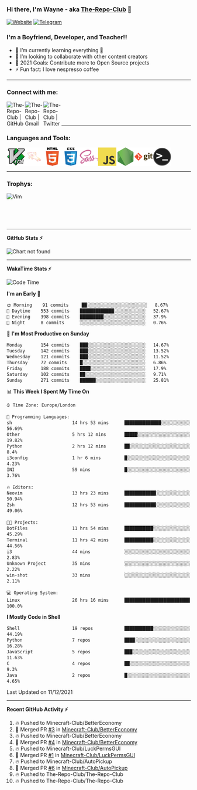 ### Hi there, I'm Wayne - aka [The-Repo-Club][website] 👋

[![Website](https://img.shields.io/website?label=github.com/The-Repo-Club/&color=orange&style=flat-square&url=https://github.com/The-Repo-Club/)][website]
[![Telegram](https://img.shields.io/badge/Chat%20on-Telegram-orange.svg?color=orange&logo=telegram&style=flat-square)][telegram]

### I'm a Boyfriend, Developer, and Teacher!!

- 🌱 I’m currently learning everything 🤣
- 👯 I’m looking to collaborate with other content creators
- 🥅 2021 Goals: Contribute more to Open Source projects
- ⚡ Fun fact: I love nespresso coffee

---
### Connect with me:

[<img align="left" alt="The-Repo-Club | GitHub" width="50px" src="https://img.icons8.com/nolan/64/github.png" />][website]
[<img align="left" alt="The-Repo-Club | Gmail" width="50px" src="https://img.icons8.com/nolan/64/gmail.png" />][email]
[<img align="left" alt="The-Repo-Club | Twitter" width="50px" src="https://img.icons8.com/nolan/64/telegram-app.png" />][telegram]

[website]: https://github.com/The-Repo-Club/
[email]: mailto:wayne6324@gmail.com
[telegram]: https://t.me/TheRepoClub

<br />
<br />
<br />

---
### Languages and Tools:

<img align="left" alt="Vim" width="50px" src="https://raw.githubusercontent.com/github/explore/80688e429a7d4ef2fca1e82350fe8e3517d3494d/topics/vim/vim.png" />
<img align="left" alt="Fish" width="50px" src="https://raw.githubusercontent.com/github/explore/80688e429a7d4ef2fca1e82350fe8e3517d3494d/topics/fish/fish.png" />
<img align="left" alt="HTML5" width="50px" src="https://raw.githubusercontent.com/github/explore/80688e429a7d4ef2fca1e82350fe8e3517d3494d/topics/html/html.png" />
<img align="left" alt="CSS3" width="50px" src="https://raw.githubusercontent.com/github/explore/80688e429a7d4ef2fca1e82350fe8e3517d3494d/topics/css/css.png" />
<img align="left" alt="Sass" width="50px" src="https://raw.githubusercontent.com/github/explore/80688e429a7d4ef2fca1e82350fe8e3517d3494d/topics/sass/sass.png" />
<img align="left" alt="JavaScript" width="50px" src="https://raw.githubusercontent.com/github/explore/80688e429a7d4ef2fca1e82350fe8e3517d3494d/topics/javascript/javascript.png" />
<img align="left" alt="Node.js" width="50px" src="https://raw.githubusercontent.com/github/explore/80688e429a7d4ef2fca1e82350fe8e3517d3494d/topics/nodejs/nodejs.png" />
<img align="left" alt="Git" width="50px" src="https://raw.githubusercontent.com/github/explore/80688e429a7d4ef2fca1e82350fe8e3517d3494d/topics/git/git.png" />
<img align="left" alt="Terminal" width="50px" src="https://raw.githubusercontent.com/github/explore/80688e429a7d4ef2fca1e82350fe8e3517d3494d/topics/terminal/terminal.png" />

<br />
<br />
<br />

---
### Trophys:

<img align="left" alt="Vim" width="1200px" src="https://github-profile-trophy.vercel.app/?username=The-Repo-Club&theme=dracula&margin-w=8&margin-h=8&column=8" />

---

<br />
<br />
<br />
<br />

---
**GitHub Stats ⚡**

![Chart not found](https://github-readme-stats.vercel.app/api?username=The-Repo-Club&theme=tokyonight&show_icons=true&count_private=true&hide_border=true&include_all_commits=true&custom_title=The-Repo-Club%27s+GitHub+Stats)


---
**WakaTime Stats ⚡**

<!--START_SECTION:waka-->
![Code Time](http://img.shields.io/badge/Code%20Time-284%20hrs%2039%20mins-blue)

**I'm an Early 🐤** 

```text
🌞 Morning    91 commits     ██░░░░░░░░░░░░░░░░░░░░░░░   8.67% 
🌆 Daytime    553 commits    █████████████░░░░░░░░░░░░   52.67% 
🌃 Evening    398 commits    █████████░░░░░░░░░░░░░░░░   37.9% 
🌙 Night      8 commits      ░░░░░░░░░░░░░░░░░░░░░░░░░   0.76%

```
📅 **I'm Most Productive on Sunday** 

```text
Monday       154 commits    ███░░░░░░░░░░░░░░░░░░░░░░   14.67% 
Tuesday      142 commits    ███░░░░░░░░░░░░░░░░░░░░░░   13.52% 
Wednesday    121 commits    ███░░░░░░░░░░░░░░░░░░░░░░   11.52% 
Thursday     72 commits     █░░░░░░░░░░░░░░░░░░░░░░░░   6.86% 
Friday       188 commits    ████░░░░░░░░░░░░░░░░░░░░░   17.9% 
Saturday     102 commits    ██░░░░░░░░░░░░░░░░░░░░░░░   9.71% 
Sunday       271 commits    ██████░░░░░░░░░░░░░░░░░░░   25.81%

```


📊 **This Week I Spent My Time On** 

```text
⌚︎ Time Zone: Europe/London

💬 Programming Languages: 
sh                       14 hrs 53 mins      ██████████████░░░░░░░░░░░   56.69% 
Other                    5 hrs 12 mins       █████░░░░░░░░░░░░░░░░░░░░   19.82% 
Python                   2 hrs 12 mins       ██░░░░░░░░░░░░░░░░░░░░░░░   8.4% 
i3config                 1 hr 6 mins         █░░░░░░░░░░░░░░░░░░░░░░░░   4.23% 
INI                      59 mins             █░░░░░░░░░░░░░░░░░░░░░░░░   3.76%

🔥 Editors: 
Neovim                   13 hrs 23 mins      ████████████░░░░░░░░░░░░░   50.94% 
Zsh                      12 hrs 53 mins      ████████████░░░░░░░░░░░░░   49.06%

🐱‍💻 Projects: 
DotFiles                 11 hrs 54 mins      ███████████░░░░░░░░░░░░░░   45.29% 
Terminal                 11 hrs 42 mins      ███████████░░░░░░░░░░░░░░   44.56% 
i3                       44 mins             ░░░░░░░░░░░░░░░░░░░░░░░░░   2.83% 
Unknown Project          35 mins             ░░░░░░░░░░░░░░░░░░░░░░░░░   2.22% 
win-shot                 33 mins             ░░░░░░░░░░░░░░░░░░░░░░░░░   2.11%

💻 Operating System: 
Linux                    26 hrs 16 mins      █████████████████████████   100.0%

```

**I Mostly Code in Shell** 

```text
Shell                    19 repos            ███████████░░░░░░░░░░░░░░   44.19% 
Python                   7 repos             ████░░░░░░░░░░░░░░░░░░░░░   16.28% 
JavaScript               5 repos             ███░░░░░░░░░░░░░░░░░░░░░░   11.63% 
C                        4 repos             ██░░░░░░░░░░░░░░░░░░░░░░░   9.3% 
Java                     2 repos             █░░░░░░░░░░░░░░░░░░░░░░░░   4.65%

```



 Last Updated on 11/12/2021
<!--END_SECTION:waka-->

---

**Recent GitHub Activity :zap:**

<!--START_SECTION:activity-->
1. 🔥 Pushed to Minecraft-Club/BetterEconomy
2. 🎉 Merged PR [#3](https://github.com/Minecraft-Club/BetterEconomy/pull/3) in [Minecraft-Club/BetterEconomy](https://github.com/Minecraft-Club/BetterEconomy)
3. 🔥 Pushed to Minecraft-Club/BetterEconomy
4. 🎉 Merged PR [#4](https://github.com/Minecraft-Club/BetterEconomy/pull/4) in [Minecraft-Club/BetterEconomy](https://github.com/Minecraft-Club/BetterEconomy)
5. 🔥 Pushed to Minecraft-Club/LuckPermsGUI
6. 🎉 Merged PR [#1](https://github.com/Minecraft-Club/LuckPermsGUI/pull/1) in [Minecraft-Club/LuckPermsGUI](https://github.com/Minecraft-Club/LuckPermsGUI)
7. 🔥 Pushed to Minecraft-Club/AutoPickup
8. 🎉 Merged PR [#6](https://github.com/Minecraft-Club/AutoPickup/pull/6) in [Minecraft-Club/AutoPickup](https://github.com/Minecraft-Club/AutoPickup)
9. 🔥 Pushed to The-Repo-Club/The-Repo-Club
10. 🔥 Pushed to The-Repo-Club/The-Repo-Club
<!--END_SECTION:activity-->